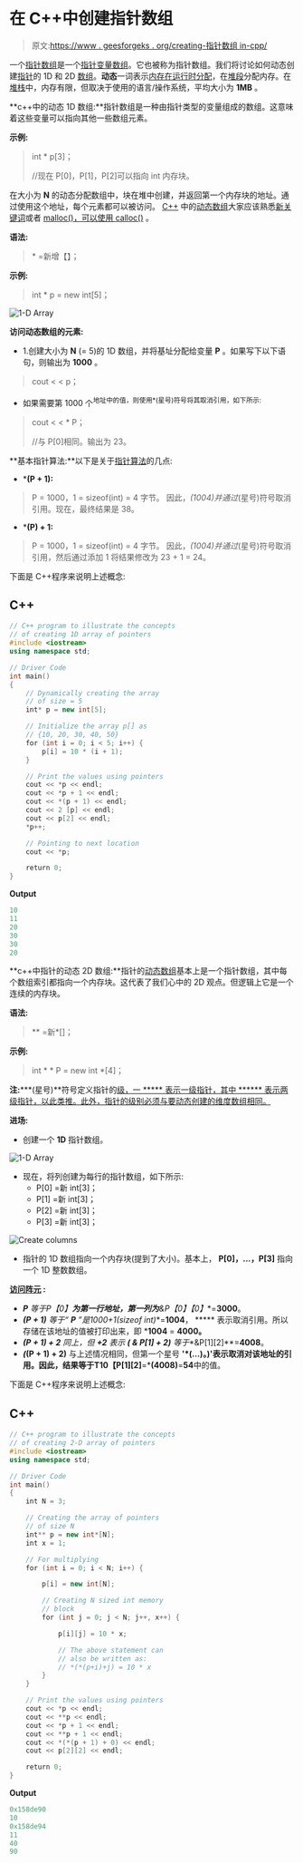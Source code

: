 # 在 C++中创建指针数组

> 原文:[https://www . geesforgeks . org/creating-指针数组 in-cpp/](https://www.geeksforgeeks.org/creating-array-of-pointers-in-cpp/)

一个[指针数组](https://www.geeksforgeeks.org/pointer-array-array-pointer/)是一个[指针变量数组](https://www.geeksforgeeks.org/pointers-c-examples/)。它也被称为指针数组。我们将讨论如何动态创建[指针](https://www.geeksforgeeks.org/pointers-in-c-and-c-set-1-introduction-arithmetic-and-array/)的 1D 和 2D [数组](https://www.geeksforgeeks.org/array-data-structure/)。**动态**一词表示[内存在运行时分配](https://www.geeksforgeeks.org/dynamic-memory-allocation-in-c-using-malloc-calloc-free-and-realloc/)，在[堆段](https://www.geeksforgeeks.org/binary-heap/)分配内存。在[堆栈](https://www.geeksforgeeks.org/stack-data-structure/)中，内存有限，但取决于使用的语言/操作系统，平均大小为 **1MB** 。

**c++中的动态 1D 数组:**指针数组是一种由指针类型的变量组成的数组。这意味着这些变量可以指向其他一些数组元素。

**示例:**

> int * p[3]；
> 
> //现在 P[0]，P[1]，P[2]可以指向 int 内存块。

在大小为 **N** 的动态分配数组中，块在堆中创建，并返回第一个内存块的地址。通过使用这个地址，每个元素都可以被访问。 [C++](https://www.geeksforgeeks.org/c-plus-plus/) 中的[动态数组](https://www.geeksforgeeks.org/how-do-dynamic-arrays-work/)大家应该熟悉[新关键词](https://www.geeksforgeeks.org/new-vs-operator-new-in-cpp/)或者 [malloc()，可以使用 calloc()](https://www.geeksforgeeks.org/difference-between-malloc-and-calloc-with-examples/) 。

**语法:**

> <datatype>* <pointer name="">=新增<datatype>【<size>】；</size></datatype></pointer></datatype>

**示例:**

> int * p = new int[5]；

![1-D Array](img/a016a6985da846d7e3a4c002738e4867.png)

**访问动态数组的元素:**

*   1.创建大小为 **N** (= 5)的 1D 数组，并将基址分配给变量 **P** 。如果写下以下语句，则输出为 **1000** 。

> cout < < p；

*   如果需要第 1000 个<sup>地址中的值，则使用*(星号)符号将其取消引用，如下所示:</sup>

> cout < < * P；
> 
> //与 P[0]相同。输出为 23。

**基本指针算法:**以下是关于[指针算法](https://www.geeksforgeeks.org/pointer-arithmetics-in-c-with-examples/)的几点:

*   ***(P + 1):**

> P = 1000，1 = sizeof(int) = 4 字节。
> 因此，*(1004)并通过*(星号)符号取消引用。现在，最终结果是 38。

*   ***(P) + 1:**

> P = 1000，1 = sizeof(int) = 4 字节。
> 因此，*(1004)并通过*(星号)符号取消引用，然后通过添加 1 将结果修改为 23 + 1 = 24。

下面是 C++程序来说明上述概念:

## C++

```cpp
// C++ program to illustrate the concepts
// of creating 1D array of pointers
#include <iostream>
using namespace std;

// Driver Code
int main()
{
    // Dynamically creating the array
    // of size = 5
    int* p = new int[5];

    // Initialize the array p[] as
    // {10, 20, 30, 40, 50}
    for (int i = 0; i < 5; i++) {
        p[i] = 10 * (i + 1);
    }

    // Print the values using pointers
    cout << *p << endl;
    cout << *p + 1 << endl;
    cout << *(p + 1) << endl;
    cout << 2 [p] << endl;
    cout << p[2] << endl;
    *p++;

    // Pointing to next location
    cout << *p;

    return 0;
}
```

**Output**

```cpp
10
11
20
30
30
20
```

**c++中指针的动态 2D 数组:**指针的[动态数组](https://www.geeksforgeeks.org/how-do-dynamic-arrays-work/)基本上是一个指针数组，其中每个数组索引都指向一个内存块。这代表了我们心中的 2D 观点。但逻辑上它是一个连续的内存块。

**语法:**

> <datatype>** <pointer name="">=新<datatype>*[<size>]；</size></datatype></pointer></datatype>

**示例:**

> int * * P = new int *[4]；

**注:*****(星号)**符号定义指针的[级，一 ***** 表示一级指针，其中 ****** 表示两级指针，以此类推。此外，指针的级别必须与要动态创建的维度数组相同。](https://www.geeksforgeeks.org/chain-of-pointers-in-c-with-examples/)

**进场:**

*   创建一个 **1D** 指针数组。

![1-D Array](img/475a36632903463fabb2da255f03aebd.png)

*   现在，将列创建为每行的指针数组，如下所示:
    *   P[0] =新 int[3]；
    *   P[1] =新 int[3]；
    *   P[2] =新 int[3]；
    *   P[3] =新 int[3]；

![Create columns](img/e78e4d2d883b24177e55ed5441da7c97.png)

*   指针的 1D 数组指向一个内存块(提到了大小)。基本上， **P[0]，…，P[3]** 指向一个 1D 整数数组。

**<u>访问阵元</u> :**

*   ***P** 等于**P【0】**为第一行地址，第一列为**&P【0】【0】**=**3000**。
*   ***(P + 1)** 等于“ **P** ”是**1000+1(sizeof int)**=**1004**， ***** 表示取消引用。所以存储在该地址的值被打印出来，即 ***1004** = **4000。**
*   ***(P + 1) + 2** 同上，但 **+2** 表示 **( & P[1] + 2)** 等于**&P[1][2]**=**4008**。
*   ***(*(P + 1) + 2)** 与上述情况相同，但第一个星号 **'*(…)。)'**表示取消对该地址的引用。因此，结果等于**T10【P[1][2]**=***(4008)**=**54**中的值。

下面是 C++程序来说明上述概念:

## C++

```cpp
// C++ program to illustrate the concepts
// of creating 2-D array of pointers
#include <iostream>
using namespace std;

// Driver Code
int main()
{
    int N = 3;

    // Creating the array of pointers
    // of size N
    int** p = new int*[N];
    int x = 1;

    // For multiplying
    for (int i = 0; i < N; i++) {

        p[i] = new int[N];

        // Creating N sized int memory
        // block
        for (int j = 0; j < N; j++, x++) {

            p[i][j] = 10 * x;

            // The above statement can
            // also be written as:
            // *(*(p+i)+j) = 10 * x
        }
    }

    // Print the values using pointers
    cout << *p << endl;
    cout << **p << endl;
    cout << *p + 1 << endl;
    cout << **p + 1 << endl;
    cout << *(*(p + 1) + 0) << endl;
    cout << p[2][2] << endl;

    return 0;
}
```

**Output**

```cpp
0x158de90
10
0x158de94
11
40
90
```